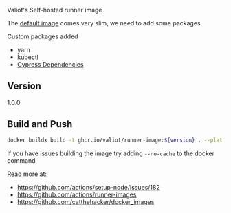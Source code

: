Valiot's Self-hosted runner image

The [default image](https://github.com/actions/actions-runner-controller/blob/master/docs/about-arc.md#software-installed-in-the-runner-image) comes very slim, we need to add some packages.

Custom packages added
- yarn
- kubectl
- [Cypress Dependencies](https://docs.cypress.io/guides/continuous-integration/introduction#UbuntuDebian)

## Version
1.0.0

## Build and Push
```bash
docker buildx build -t ghcr.io/valiot/runner-image:${version} . --platform=linux/amd64,linux/arm64 --push
```

If you have issues building the image try adding `--no-cache` to the docker command

Read more at:
- https://github.com/actions/setup-node/issues/182
- https://github.com/actions/runner-images
- https://github.com/catthehacker/docker_images
